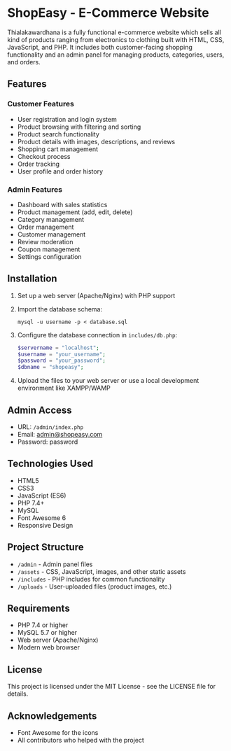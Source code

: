 # ShopEasy - E-Commerce Website

Thialakawardhana is a fully functional e-commerce website which sells all kind of products ranging from electronics to clothing built with HTML, CSS, JavaScript, and PHP. It includes both customer-facing shopping functionality and an admin panel for managing products, categories, users, and orders.

## Features

### Customer Features
- User registration and login system
- Product browsing with filtering and sorting
- Product search functionality
- Product details with images, descriptions, and reviews
- Shopping cart management
- Checkout process
- Order tracking
- User profile and order history

### Admin Features
- Dashboard with sales statistics
- Product management (add, edit, delete)
- Category management
- Order management
- Customer management
- Review moderation
- Coupon management
- Settings configuration

## Installation

1. Set up a web server (Apache/Nginx) with PHP support

2. Import the database schema:
   ```
   mysql -u username -p < database.sql
   ```

3. Configure the database connection in `includes/db.php`:
   ```php
   $servername = "localhost";
   $username = "your_username";
   $password = "your_password";
   $dbname = "shopeasy";
   ```

4. Upload the files to your web server or use a local development environment like XAMPP/WAMP

## Admin Access

- URL: `/admin/index.php`
- Email: admin@shopeasy.com
- Password: password

## Technologies Used

- HTML5
- CSS3
- JavaScript (ES6)
- PHP 7.4+
- MySQL
- Font Awesome 6
- Responsive Design

## Project Structure

- `/admin` - Admin panel files
- `/assets` - CSS, JavaScript, images, and other static assets
- `/includes` - PHP includes for common functionality
- `/uploads` - User-uploaded files (product images, etc.)

## Requirements

- PHP 7.4 or higher
- MySQL 5.7 or higher
- Web server (Apache/Nginx)
- Modern web browser

## License

This project is licensed under the MIT License - see the LICENSE file for details.

## Acknowledgements

- Font Awesome for the icons
- All contributors who helped with the project 